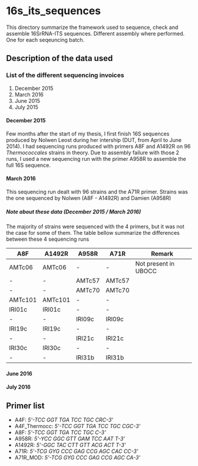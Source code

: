 # 16s_its_sequences
This directory summarize the framework used to sequence, check and assemble 16SrRNA-ITS sequences.
Different assembly where performed. One for each seqeuncing batch.

## Description of the data used
### List of the different sequencing invoices
1. December 2015
2. March 2016
3. June 2015
4. July 2015

#### December 2015
Few months after the start of my thesis, I first finish 16S sequences produced by Nolwen Leost during her intership \(DUT, from April to June 2014\).
I had sequencing runs produced with primers A8F and A1492R on 96 _Thermococcales_ strains in theory.
Due to assembly failure with those 2 runs, I used a new sequencing run with the primer A958R to assemble the full 16S sequence. 

#### March 2016
This sequencing run dealt with 96 strains and the A71R primer.
Strains was the one sequenced by Nolwen (A8F - A1492R) and Damien (A958R)

##### Note about these data (December 2015 / March 2016)
The majority of strains were sequenced with the 4 primers, but it was not the case for some of them.
The table bellow summarize the differences between these 4 sequencing runs

A8F | A1492R | A958R | A71R | Remark
----|--------|-------|------|-------
AMTc06 | AMTc06 | - | - | Not present in UBOCC
 - | - | AMTc57 | AMTc57 | 
 - | - | AMTc70 | AMTc70 | 
AMTc101 | AMTc101 | - | - |
IRI01c | IRI01c | - | - |
 - | - | IRI09c | IRI09c |
IRI19c | IRI19c | - | - |
  - | - | IRI21c | IRI21c |
 IRI30c | IRI30c | - | - |
 - | - | IRI31b | IRI31b |



#### June 2016


#### July 2016



## Primer list
* A4F: _5'-TCC GGT TGA TCC TGC CRC-3'_
* A4F\_Thermocc: _5'-TCC GGT TGA TCC TGC CGC-3'_
* A8F: _5'-TCC GGT TGA TCC TGC C-3'_
* A958R: _5'-YCC GGC GTT GAM TCC AAT T-3'_ 
* A1492R: _5'-GGC TAC CTT GTT ACG ACT T-3'_
* A71R: _5'-TCG GYG CCC GAG CCG AGC CAC CC-3'_
* A71R\_MOD: _5'-TCG GYG CCC GAG CCG AGC CA-3'_


